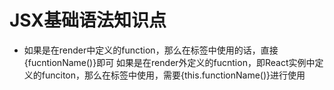# JSX基础语法知识点
- 如果是在render中定义的function，那么在标签中使用的话，直接{fucntionName()}即可
  如果是在render外定义的fucntion，即React实例中定义的funciton，那么在标签中使用，需要{this.functionName()}进行使用



